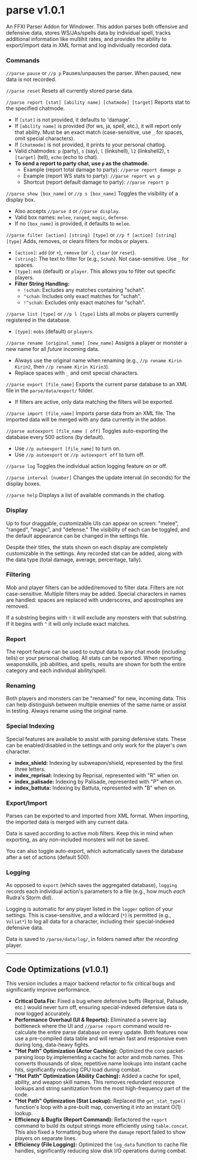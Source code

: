 # parse v1.0.1
An FFXI Parser Addon for Windower. This addon parses both offensive and defensive data, stores WS/JAs/spells data by individual spell, tracks additional information like multihit rates, and provides the ability to export/import data in XML format and log individually recorded data.

### Commands

`//parse pause` or `//p p`
Pauses/unpauses the parser. When paused, new data is not recorded.

`//parse reset`
Resets all currently stored parse data.

`//parse report [stat] [ability name] [chatmode] [target]`
Reports stat to the specified chatmode.
* If `[stat]` is not provided, it defaults to 'damage'.
* If `[ability name]` is provided (for ws, ja, spell, etc.), it will report only that ability. Must be an exact match (case-sensitive, use `_` for spaces, omit special characters).
* If `[chatmode]` is not provided, it prints to your personal chatlog.
* Valid chatmodes: `p` (party), `s` (say), `l` (linkshell), `l2` (linkshell2), `t [target]` (tell), `echo` (echo to chat).
* **To send a report to party chat, use `p` as the chatmode.**
    * Example (report total damage to party): `//parse report damage p`
    * Example (report WS stats to party): `//parse report ws p`
    * Shortcut (report default damage to party): `//parse report p`

`//parse show [box_name]` or `//p s [box_name]`
Toggles the visibility of a display box.
* Also accepts `//parse d` or `//parse display`.
* Valid box names: `melee`, `ranged`, `magic`, `defense`.
* If no `[box_name]` is provided, it defaults to `melee`.

`//parse filter [action] [string] [type]` or `//p f [action] [string] [type]`
Adds, removes, or clears filters for mobs or players.
* `[action]`: `add` (or `+`), `remove` (or `-`), `clear` (or `reset`).
* `[string]`: The text to filter for (e.g., `Schah`). Not case-sensitive. Use `_` for spaces.
* `[type]`: `mob` (default) or `player`. This allows you to filter out specific players.
* **Filter String Handling:**
    * `!schah`: Excludes any matches containing "schah".
    * `^schah`: Includes only exact matches for "schah".
    * `!^schah`: Excludes only exact matches for "schah".

`//parse list [type]` or `//p l [type]`
Lists all mobs or players currently registered in the database.
* `[type]`: `mobs` (default) or `players`.

`//parse rename [original_name] [new_name]`
Assigns a player or monster a new name for all *future* incoming data.
* Always use the original name when renaming (e.g., `//p rename Kirin Kirin2`, then `//p rename Kirin Kirin3`).
* Replace spaces with `_` and omit special characters.

`//parse export [file_name]`
Exports the current parse database to an XML file in the `parse/data/export/` folder.
* If filters are active, only data matching the filters will be exported.

`//parse import [file_name]`
Imports parse data from an XML file. The imported data will be merged with any data currently in the addon.

`//parse autoexport [file_name | off]`
Toggles auto-exporting the database every 500 actions (by default).
* Use `//p autoexport [file_name]` to turn on.
* Use `//p autoexport` or `//p autoexport off` to turn off.

`//parse log`
Toggles the individual action logging feature on or off.

`//parse interval [number]`
Changes the update interval (in seconds) for the display boxes.

`//parse help`
Displays a list of available commands in the chatlog.

### Display

Up to four draggable, customizable UIs can appear on screen: "melee", "ranged", "magic", and "defense." The visibility of each can be toggled, and the default appearance can be changed in the settings file.

Despite their titles, the stats shown on each display are completely customizable in the settings. Any recorded stat can be added, along with the data type (total damage, average, percentage, tally).

### Filtering

Mob and player filters can be added/removed to filter data. Filters are not case-sensitive. Multiple filters may be added. Special characters in names are handled: spaces are replaced with underscores, and apostrophes are removed.

If a substring begins with `!` it will exclude any monsters with that substring. If it begins with `^` it will only include exact matches.

### Report

The report feature can be used to output data to any chat mode (including tells) or your personal chatlog. All stats can be reported. When reporting weaponskills, job abilities, and spells, results are shown for both the entire category and each individual ability/spell.

### Renaming

Both players and monsters can be "renamed" for new, incoming data. This can help distinguish between multiple enemies of the same name or assist in testing. Always rename using the original name.

### Special Indexing

Special features are available to assist with parsing defensive stats. These can be enabled/disabled in the settings and only work for the player's own character.

* **index_shield:** Indexing by subweapon/shield, represented by the first three letters.
* **index_reprisal:** Indexing by Reprisal, represented with "R" when on.
* **index_palisade:** Indexing by Palisade, represented with "P" when on.
* **index_battuta:** Indexing by Battuta, represented with "B" when on.

### Export/Import

Parses can be exported to and imported from XML format. When importing, the imported data is merged with any current data.

Data is saved according to active mob filters. Keep this in mind when exporting, as any non-included monsters will not be saved.

You can also toggle auto-export, which automatically saves the database after a set of actions (default 500).

### Logging

As opposed to `export` (which saves the aggregated database), `logging` records each individual action's parameters to a file (e.g., how much *each* Rudra's Storm did).

Logging is automatic for any player listed in the `logger` option of your settings. This is case-sensitive, and a wildcard (`*`) is permitted (e.g., `Voliat*`) to log all data for a character, including their special-indexed defensive data.

Data is saved to `/parse/data/log/`, in folders named after the *recording* player.

---

## Code Optimizations (v1.0.1)

This version includes a major backend refactor to fix critical bugs and significantly improve performance.

* **Critical Data Fix:** Fixed a bug where defensive buffs (Reprisal, Palisade, etc.) would never turn off, ensuring special-indexed defensive data is now logged accurately.
* **Performance Overhaul (UI & Reports):** Eliminated a severe lag bottleneck where the UI and `//parse report` command would re-calculate the entire parse database on every update. Both features now use a pre-compiled data table and will remain fast and responsive even during long, data-heavy fights.
* **"Hot Path" Optimization (Actor Caching):** Optimized the core packet-parsing loop by implementing a cache for actor and mob names. This converts thousands of slow, repetitive name lookups into instant cache hits, significantly reducing CPU load during combat.
* **"Hot Path" Optimization (Ability Caching):** Added a cache for spell, ability, and weapon skill names. This removes redundant resource lookups and string sanitization from the most high-frequency part of the code.
* **"Hot Path" Optimization (Stat Lookup):** Replaced the `get_stat_type()` function's loop with a pre-built map, converting it into an instant O(1) lookup.
* **Efficiency & Bugfix (Report Command):** Refactored the `report` command to build its output strings more efficiently using `table.concat`. This also fixed a formatting bug where the `damage` report failed to show players on separate lines.
* **Efficiency (File Logging):** Optimized the `log_data` function to cache file handles, significantly reducing slow disk I/O operations during combat.